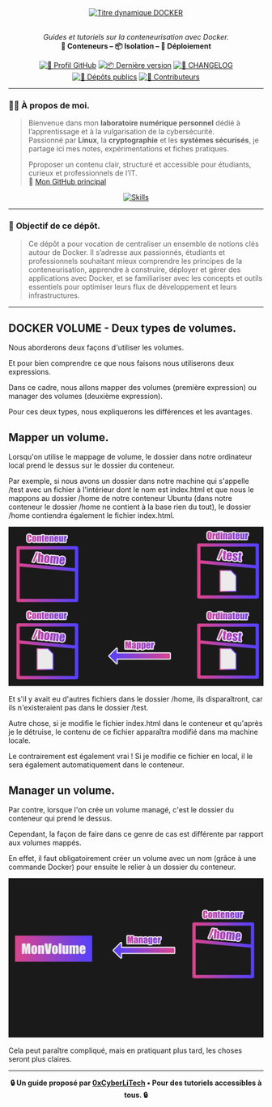 <div align="center">

  <br></br>
  <a href="https://github.com/0xCyberLiTech">
    <img src="https://readme-typing-svg.herokuapp.com?font=JetBrains+Mono&size=50&duration=6000&pause=1000000000&color=FF0048&center=true&vCenter=true&width=1100&lines=%3EDOCKER_" alt="Titre dynamique DOCKER" />
  </a>
  <br></br>

  <p align="center">
    <em>Guides et tutoriels sur la conteneurisation avec Docker.</em><br>
    <b>🐳 Conteneurs – 📦 Isolation – 🚀 Déploiement</b>
  </p>

  [![🔗 Profil GitHub](https://img.shields.io/badge/Profil-GitHub-181717?logo=github&style=flat-square)](https://github.com/0xCyberLiTech)
  [![📦 Dernière version](https://img.shields.io/github/v/release/0xCyberLiTech/Docker?label=version&style=flat-square&color=blue)](https://github.com/0xCyberLiTech/Docker/releases/latest)
  [![📄 CHANGELOG](https://img.shields.io/badge/📄%20Changelog-Docker-blue?style=flat-square)](https://github.com/0xCyberLiTech/Docker/blob/main/CHANGELOG.md)
  [![📂 Dépôts publics](https://img.shields.io/badge/Dépôts-publics-blue?style=flat-square)](https://github.com/0xCyberLiTech?tab=repositories)
  [![👥 Contributeurs](https://img.shields.io/badge/👥%20Contributeurs-cliquez%20ici-007ec6?style=flat-square)](https://github.com/0xCyberLiTech/Docker/graphs/contributors)

</div>

---

### 👨‍💻 **À propos de moi.**

> Bienvenue dans mon **laboratoire numérique personnel** dédié à l’apprentissage et à la vulgarisation de la cybersécurité.  
> Passionné par **Linux**, la **cryptographie** et les **systèmes sécurisés**, je partage ici mes notes, expérimentations et fiches pratiques.  
>  
> Pproposer un contenu clair, structuré et accessible pour étudiants, curieux et professionnels de l’IT.  
> 🔗 [Mon GitHub principal](https://github.com/0xCyberLiTech)

<p align="center">
  <a href="https://github.com/0xCyberLiTech" target="_blank" rel="noopener">
    <img src="https://skillicons.dev/icons?i=linux,debian,bash,docker,nginx,git,vim" alt="Skills" alt="Logo techno" width="300">
  </a>
</p>

---

### 🎯 **Objectif de ce dépôt.**

> Ce dépôt a pour vocation de centraliser un ensemble de notions clés autour de Docker. Il s’adresse aux passionnés, étudiants et professionnels souhaitant mieux comprendre les principes de la conteneurisation,
> apprendre à construire, déployer et gérer des applications avec Docker, et se familiariser avec les concepts et outils essentiels pour optimiser leurs flux de développement et leurs infrastructures.

---

## DOCKER VOLUME - Deux types de volumes.

Nous aborderons deux façons d'utiliser les volumes.

Et pour bien comprendre ce que nous faisons nous utiliserons deux expressions.

Dans ce cadre, nous allons mapper des volumes (première expression) ou manager des volumes (deuxième expression).

Pour ces deux types, nous expliquerons les différences et les avantages.

## Mapper un volume.

Lorsqu'on utilise le mappage de volume, le dossier dans notre ordinateur local prend le dessus sur le dossier du conteneur.

Par exemple, si nous avons un dossier dans notre machine qui s'appelle /test avec un fichier à l'intérieur dont le nom est index.html et que nous le mappons au dossier /home de notre conteneur Ubuntu (dans notre conteneur le dossier /home ne contient à la base rien du tout), le dossier /home contiendra également le fichier index.html.

![docker-mapper-volume.png](./images/docker-mapper-volume.png)

Et s'il y avait eu d'autres fichiers dans le dossier /home, ils disparaîtront, car ils n'existeraient pas dans le dossier /test.

Autre chose, si je modifie le fichier index.html dans le conteneur et qu'après je le détruise, le contenu de ce fichier apparaîtra modifié dans ma machine locale.

Le contrairement est également vrai ! Si je modifie ce fichier en local, il le sera également automatiquement dans le conteneur.

## Manager un volume.

Par contre, lorsque l'on crée un volume managé, c'est le dossier du conteneur qui prend le dessus.

Cependant, la façon de faire dans ce genre de cas est différente par rapport aux volumes mappés.

En effet, il faut obligatoirement créer un volume avec un nom (grâce à une commande Docker) pour ensuite le relier à un dossier du conteneur.

![docker-manager-volume.png](./images/docker-manager-volume.png)

Cela peut paraître compliqué, mais en pratiquant plus tard, les choses seront plus claires.

---

<p align="center">
  <b>🔒 Un guide proposé par <a href="https://github.com/0xCyberLiTech">0xCyberLiTech</a> • Pour des tutoriels accessibles à tous. 🔒</b>
</p>
